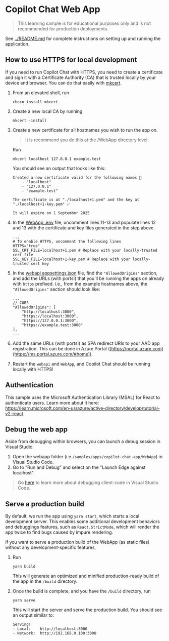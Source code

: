 # Copilot Chat Web App

> This learning sample is for educational purposes only and is not recommended for
production deployments.

See [../README.md](../README.md) for complete instructions on setting up and running the application.

## How to use HTTPS for local development
If you need to run Copilot Chat with HTTPS, you need to create a certificate and sign it with a Certificate Authority (CA) that is trusted locally by your device and browser. You can do that easily with [mkcert](https://github.com/FiloSottile/mkcert#installation).

1. From an elevated shell, run
    ```
    choco install mkcert
    ```
1. Create a new local CA by running
    ```
    mkcert -install
    ```
1. Create a new certificate for all hostnames you wish to run the app on. 
    > It is recommend you do this at the /WebApp directory level. 

    Run
    ```
    mkcert localhost 127.0.0.1 example.test
    ```
    You should see an output that looks like this:
    ```
    Created a new certificate valid for the following names 📜
        - "localhost"
        - "127.0.0.1"
        - "example.test"

    The certificate is at "./localhost+1.pem" and the key at "./localhost+1-key.pem" ✅

    It will expire on 1 September 2025
    ```
1. In the [WebApp .env](./.env) file, uncomment lines 11-13 and populate lines 12 and 13 with the certificate and key files generated in the step above.
    ```
    ...
    # To enable HTTPS, uncomment the following lines
    HTTPS="true"
    SSL_CRT_FILE=localhost+1.pem # Replace with your locally-trusted cert file
    SSL_KEY_FILE=localhost+1-key.pem # Replace with your locally-trusted cert key
    ```
1. In the [webapi appsettings.json](../webapi/appsettings.json) file, find the `"AllowedOrigins"` section, and add the URLs (with ports!) that you'll be running the apps on already with `https` prefixed. i.e., from the example hostnames above, the `"AllowedOrigins"` section should look like:
    ```
    ...
    // CORS
    "AllowedOrigins": [
        "http://localhost:3000", 
        "https://localhost:3000",
        "https://127.0.0.1:3000",
        "https://example.test:3000"
    ],
    ...
    ```
1. Add the same URLs (with ports!) as SPA redirect URIs to your AAD app registration. This can be done in Azure Portal ([https://portal.azure.com](https://ms.portal.azure.com/#home)).
1. Restart the `webapi` and `WebApp`, and Copilot Chat should be running locally with HTTPS!


## Authentication

This sample uses the Microsoft Authentication Library (MSAL) for React to authenticate users.
Learn more about it here: https://learn.microsoft.com/en-us/azure/active-directory/develop/tutorial-v2-react.

## Debug the web app

Aside from debugging within browsers, you can launch a debug session in Visual Studio.

1. Open the webapp folder (i.e.`/samples/apps/copilot-chat-app/WebApp`) in Visual Studio Code.
2. Go to "Run and Debug" and select on the "Launch Edge against localhost".
> Go [here](https://code.visualstudio.com/docs/typescript/typescript-debugging) to learn more about debugging client-code in Visual Studio Code.

## Serve a production build
By default, we run the app using `yarn start`, which starts a local development server. This enables some additional development behaviors and debuggings features, such as `React.StrictMode`, which will render the app twice to find bugs caused by impure rendering.

If you want to serve a production build of the WebApp (as static files) without any development-specific features,

1. Run  
    ``` 
    yarn build 
    ```
    
    This will generate an optimized and minified production-ready build of the app in the `/build` directory.
2. Once the build is complete, and you have the `/build` directory, run

    ``` 
    yarn serve 
    ```
    
    This will start the server and serve the production build. You should see an output similar to:
    ```
    Serving!                                
    - Local:    http://localhost:3000       
    - Network:  http://192.168.0.100:3000  
    ```